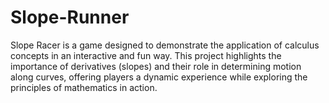 # Slope-Runner
 Slope Racer is a game designed to  demonstrate the application of calculus concepts in an interactive and fun way. This project  highlights the importance of derivatives (slopes) and their role in determining motion along  curves, offering players a dynamic experience while exploring the principles of mathematics  in action.
